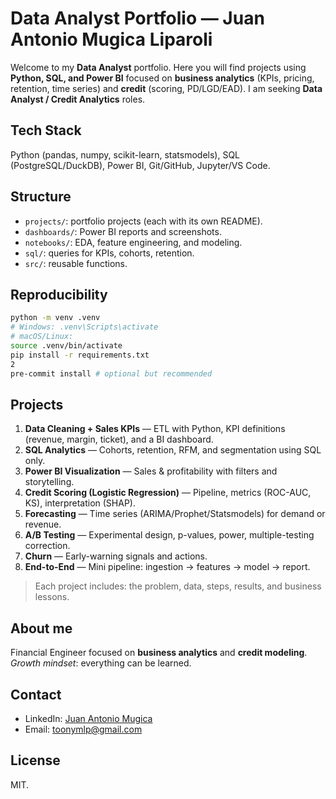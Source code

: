 # Data Analyst Portfolio — Juan Antonio Mugica Liparoli

Welcome to my **Data Analyst** portfolio. Here you will find projects using
**Python, SQL, and Power BI** focused on **business analytics** (KPIs,
pricing, retention, time series) and **credit** (scoring, PD/LGD/EAD). I am
seeking **Data Analyst / Credit Analytics** roles.

## Tech Stack
Python (pandas, numpy, scikit-learn, statsmodels), SQL (PostgreSQL/DuckDB),
Power BI, Git/GitHub, Jupyter/VS Code.

## Structure
- `projects/`: portfolio projects (each with its own README).
- `dashboards/`: Power BI reports and screenshots.
- `notebooks/`: EDA, feature engineering, and modeling.
- `sql/`: queries for KPIs, cohorts, retention.
- `src/`: reusable functions.
  
## Reproducibility
```bash
python -m venv .venv
# Windows: .venv\Scripts\activate
# macOS/Linux:
source .venv/bin/activate
pip install -r requirements.txt
2
pre-commit install # optional but recommended
```
## Projects
1. **Data Cleaning + Sales KPIs** — ETL with Python, KPI definitions
(revenue, margin, ticket), and a BI dashboard.
2. **SQL Analytics** — Cohorts, retention, RFM, and segmentation using SQL
only.
3. **Power BI Visualization** — Sales & profitability with filters and
storytelling.
4. **Credit Scoring (Logistic Regression)** — Pipeline, metrics (ROC-AUC,
KS), interpretation (SHAP).
5. **Forecasting** — Time series (ARIMA/Prophet/Statsmodels) for demand or
revenue.
6. **A/B Testing** — Experimental design, p-values, power, multiple-testing
correction.
7. **Churn** — Early-warning signals and actions.
8. **End-to-End** — Mini pipeline: ingestion → features → model → report.
> Each project includes: the problem, data, steps, results, and business
lessons.
## About me
Financial Engineer focused on **business analytics** and **credit modeling**.
*Growth mindset*: everything can be learned.
## Contact
- LinkedIn: [Juan Antonio Mugica](https://www.linkedin.com/in/juan-antonio-mugica/)
- Email: toonymlp@gmail.com
## License
MIT.
